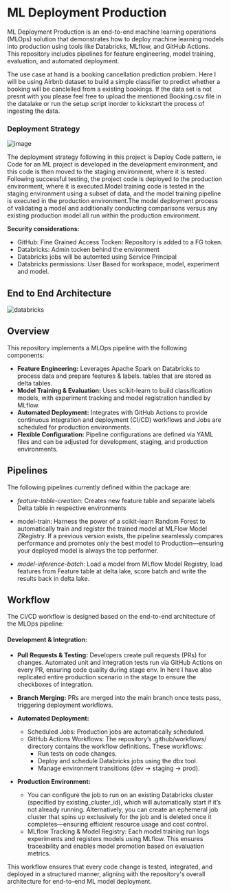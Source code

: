 # ML Deployment Production 

ML Deployment Production is an end-to-end machine learning operations (MLOps) solution that demonstrates how to deploy machine learning models into production using tools like Databricks, MLflow, and GitHub Actions. This repository includes pipelines for feature engineering, model training, evaluation, and automated deployment.

The use case at hand is a booking cancellation prediction problem. Here I will be using Airbnb dataset to build a simple classifier to predict whether a booking will be canclelled from a existing bookings. If the data set is not presnt with you please feel free to upload the mentioned Booking.csv file in the datalake or run the setup script inorder to kickstart the process of ingesting the data.

### Deployment Strategy

![image](https://github.com/user-attachments/assets/c80c14d7-1f7b-4ade-8d43-17d70d74323f)

The deployment strategy following in this project is Deploy Code pattern, ie Code for an ML project is developed in the development environment, and this code is then moved to the staging environment, where it is tested. Following successful testing, the project code is deployed to the production environment, where it is executed.Model training code is tested in the staging environment using a subset of data, and the model training pipeline is executed in the production environment.The model deployment process of validating a model and additionally conducting comparisons versus any existing production model all run within the production environment.





**Security considerations:**
- GitHub: Fine Grained Access Tocken: Repository is added to a FG token.
- Databricks: Admin tocken behind the environment
- Databricks jobs will be automted using Service Principal
- Databricks permissions: User Based for workspace, model, experiment and model.

## End to End Architecture
![databricks](https://github.com/user-attachments/assets/3e00251e-6497-49d2-b385-81eba3f4df4d)

## Overview

This repository implements a MLOps pipeline with the following components:

- **Feature Engineering:** Leverages Apache Spark on Databricks to process data and prepare features & labels. tables that are stored as delta tables.
- **Model Training & Evaluation:** Uses scikit-learn to build classification models, with experiment tracking and model registration handled by MLflow.
- **Automated Deployment:** Integrates with GitHub Actions to provide continuous integration and deployment (CI/CD) workflows and Jobs are scheduled for production environments.
- **Flexible Configuration:** Pipeline configurations are defined via YAML files and can be adjusted for development, staging, and production environments.

## Pipelines

The following pipelines currently defined within the package are:

- _feature-table-creation_: Creates new feature table and separate labels Delta table in respective environments

- model-train: Harness the power of a scikit-learn Random Forest to automatically train and register the trained model at MLFlow Model ZRegistry. If a previous version exists, the pipeline seamlessly compares performance and promotes only the best model to Production—ensuring your deployed model is always the top performer.

- _model-inference-batch_: Load a model from MLflow Model Registry, load features from Feature table at delta lake, score batch and write the results back in delta lake.

## Workflow
The CI/CD workflow is designed based on the end-to-end architecture of the MLOps pipeline:

#### Development & Integration:

- **Pull Requests & Testing:**
Developers create pull requests (PRs) for changes. Automated unit and integration tests run via GitHub Actions on every PR, ensuring code quality during stage env. In here I have also replicated entire production scenario in the stage to ensure the checkboxes of integration.

- **Branch Merging:** PRs are merged into the main branch once tests pass, triggering deployment workflows.

- **Automated Deployment:**
  - Scheduled Jobs: Production jobs are automatically scheduled. 
  - GitHub Actions Workflows: The repository’s .github/workflows/ directory contains the workflow definitions. These workflows:
    -   Run tests on code changes.
    -   Deploy and schedule Databricks jobs using the dbx tool.
    -   Manage environment transitions (dev → staging → prod).
    
- **Production Environment:**
    - You can configure the job to run on an existing Databricks cluster (specified by existing_cluster_id), which will automatically start if it’s not already running. Alternatively, you can create an ephemeral job cluster that spins up exclusively for the job and is deleted once it completes—ensuring efficient resource usage and cost control.
    - MLflow Tracking & Model Registry: Each model training run logs experiments and registers models using MLflow. This ensures traceability and enables model promotion based on evaluation metrics.

This workflow ensures that every code change is tested, integrated, and deployed in a structured manner, aligning with the repository's overall architecture for end-to-end ML model deployment.














